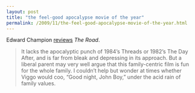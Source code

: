 ```yaml
---
layout: post
title: "the feel-good apocalypse movie of the year"
permalink: /2009/11/the-feel-good-apocalypse-movie-of-the-year.html
---
```


<p>Edward Champion <a href="http://www.edrants.com/review-the-road-2009/">reviews</a> <i>The Road</i>.</p>

<blockquote> It lacks the apocalyptic punch of 1984’s Threads or 1982’s The Day After, and is far from bleak and depressing in its approach. But a liberal parent may very well argue that this family-centric film is fun for the whole family. I couldn’t help but wonder at times whether Viggo would coo, “Good night, John Boy,” under the acid rain of family values.</blockquote>



